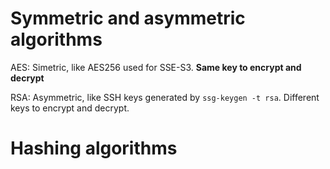 # Symmetric and asymmetric algorithms

AES: Simetric, like AES256 used for SSE-S3. **Same key to encrypt and decrypt**

RSA: Asymmetric, like SSH keys generated by `ssg-keygen -t rsa`. Different keys to encrypt and decrypt.

# Hashing algorithms


